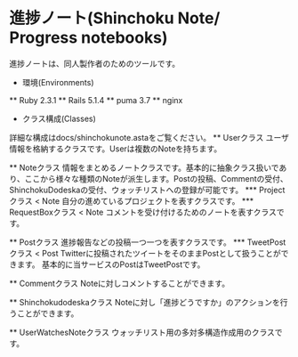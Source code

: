 # 進捗ノート(Shinchoku Note/ Progress notebooks)

進捗ノートは、同人製作者のためのツールです。

* 環境(Environments)

** Ruby 2.3.1
** Rails 5.1.4
** puma 3.7
** nginx

* クラス構成(Classes)

詳細な構成はdocs/shinchokunote.astaをご覧ください。
** Userクラス
ユーザ情報を格納するクラスです。Userは複数のNoteを持ちます。

** Noteクラス
情報をまとめるノートクラスです。基本的に抽象クラス扱いであり、ここから様々な種類のNoteが派生します。Postの投稿、Commentの受付、ShinchokuDodeskaの受付、ウォッチリストへの登録が可能です。
*** Projectクラス < Note
自分の進めているプロジェクトを表すクラスです。
*** RequestBoxクラス < Note
コメントを受け付けるためのノートを表すクラスです。

** Postクラス
進捗報告などの投稿一つ一つを表すクラスです。
*** TweetPostクラス < Post
Twitterに投稿されたツイートをそのままPostとして扱うことができます。
基本的に当サービスのPostはTweetPostです。

** Commentクラス
Noteに対しコメントすることができます。

** Shinchokudodeskaクラス
Noteに対し「進捗どうですか」のアクションを行うことができます。

** UserWatchesNoteクラス
ウォッチリスト用の多対多構造作成用のクラスです。

